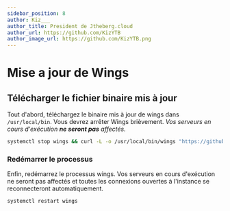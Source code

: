 ```yaml
---
sidebar_position: 8
author: Kiz___
author_title: President de Jtheberg.cloud
author_url: https://github.com/KizYTB
author_image_url: https://github.com/KizYTB.png
---
```


# Mise a jour de Wings

## Télécharger le fichier binaire mis à jour

Tout d'abord, téléchargez le binaire mis à jour de wings dans `/usr/local/bin`. Vous devrez arrêter Wings brièvement. _Vos serveurs en cours d'exécution **ne seront pas** affectés._

```bash
systemctl stop wings && curl -L -o /usr/local/bin/wings "https://github.com/pterodactyl/wings/releases/latest/download/wings_linux_$([[ "$(uname -m)" == "x86_64" ]] && echo "amd64" || echo "arm64")" && chmod u+x /usr/local/bin/wings
```

### Redémarrer le processus

Enfin, redémarrez le processus wings. Vos serveurs en cours d'exécution ne seront pas affectés et toutes les connexions ouvertes à l'instance se reconnecteront automatiquement.

```bash
systemctl restart wings
```
